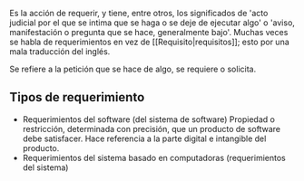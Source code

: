 Es la acción de requerir, y tiene, entre otros, los significados de 'acto judicial por el que se intima que se haga o se deje de ejecutar algo' o 'aviso, manifestación o pregunta que se hace, generalmente bajo'. Muchas veces se habla de requerimientos en vez de [[Requisito|requisitos]]; esto por una mala traducción del inglés. 

Se refiere a la petición que se hace de algo, se requiere o solicita. 

## Tipos de requerimiento
- Requerimientos del software (del sistema de software)
	Propiedad o restricción, determinada con precisión, que un producto de software debe satisfacer. Hace referencia a la parte digital e intangible del producto. 
- Requerimientos del sistema basado en computadoras (requerimientos del sistema)